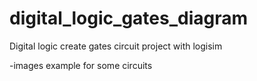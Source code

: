 # digital_logic_gates_diagram
Digital logic create gates circuit project with logisim

-images example for some circuits
